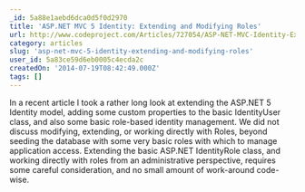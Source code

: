 ```yaml
---
_id: 5a88e1aebd6dca0d5f0d2970
title: 'ASP.NET MVC 5 Identity: Extending and Modifying Roles'
url: http://www.codeproject.com/Articles/727054/ASP-NET-MVC-Identity-Extending-and-Modifying-R
category: articles
slug: 'asp-net-mvc-5-identity-extending-and-modifying-roles'
user_id: 5a83ce59d6eb0005c4ecda2c
createdOn: '2014-07-19T08:42:49.000Z'
tags: []
---
```


In a recent article I took a rather long look at extending the ASP.NET 5 Identity model, adding some custom properties to the basic IdentityUser class, and also some basic role-based identity management. We did not discuss modifying, extending, or working directly with Roles, beyond seeding the database with some very basic roles with which to manage application access. Extending the basic ASP.NET IdentityRole class, and working directly with roles from an administrative perspective, requires some careful consideration, and no small amount of work-around code-wise.
